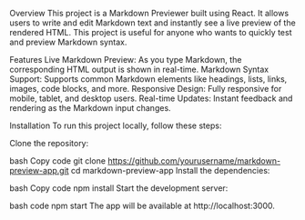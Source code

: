Overview
This project is a Markdown Previewer built using React. It allows users to write and edit Markdown text and instantly see a live preview of the rendered HTML. This project is useful for anyone who wants to quickly test and preview Markdown syntax.

Features
Live Markdown Preview: As you type Markdown, the corresponding HTML output is shown in real-time.
Markdown Syntax Support: Supports common Markdown elements like headings, lists, links, images, code blocks, and more.
Responsive Design: Fully responsive for mobile, tablet, and desktop users.
Real-time Updates: Instant feedback and rendering as the Markdown input changes.

Installation
To run this project locally, follow these steps:

Clone the repository:

bash
Copy code
git clone https://github.com/yourusername/markdown-preview-app.git
cd markdown-preview-app
Install the dependencies:

bash
Copy code
npm install
Start the development server:

bash
 code
npm start
The app will be available at http://localhost:3000.

